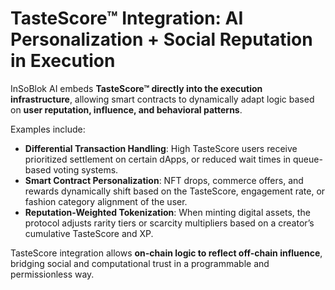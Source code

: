 # TasteScore™ Integration: AI Personalization + Social Reputation in Execution

InSoBlok AI embeds **TasteScore™ directly into the execution infrastructure**, allowing smart contracts to dynamically adapt logic based on **user reputation, influence, and behavioral patterns**.

Examples include:

* **Differential Transaction Handling**: High TasteScore users receive prioritized settlement on certain dApps, or reduced wait times in queue-based voting systems.
* **Smart Contract Personalization**: NFT drops, commerce offers, and rewards dynamically shift based on the TasteScore, engagement rate, or fashion category alignment of the user.
* **Reputation-Weighted Tokenization**: When minting digital assets, the protocol adjusts rarity tiers or scarcity multipliers based on a creator’s cumulative TasteScore and XP.

TasteScore integration allows **on-chain logic to reflect off-chain influence**, bridging social and computational trust in a programmable and permissionless way.
